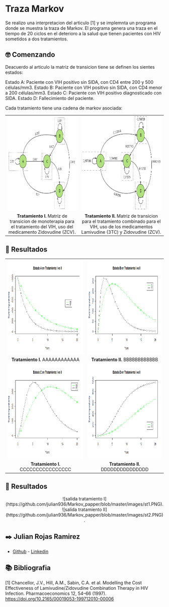 # Traza Markov

Se realizo una interpretacion del articulo [1] y se implemnta un programa donde se muestra la traza de Markov.
El programa genera una traza en el tiempo de 20 ciclos en el deterioro a la salud que tienen 
pacientes con HIV sometidos a dos tratamientos. 

## 🤓 Comenzando 

Deacuerdo al articulo la matriz de transicion tiene se definen los sientes estados:

Estado A: Paciente con VIH positivo sin SIDA, con CD4 entre 200 y 500 células/mm3.
Estado B: Paciente con VIH positivo sin SIDA, con CD4 menor a 200 células/mm3.
Estado C: Paciente con VIH positivo diagnosticado con SIDA.
Estado D: Fallecimiento del paciente.

Cada tratamiento tiene una cadena de markov asociada:

<table style="text-align:center;">
  <tr>
      <td><center> <img width="350" height="300" src="https://github.com/julian936/Markov_papper/blob/master/images/T1.PNG"></center></td>
      <td> <img width="350" height="300" src="https://github.com/julian936/Markov_papper/blob/master/images/T2.PNG"></td>
   </tr> 
   <tr>
      <td><b>Tratamiento I.</b> Matriz de transicion de monoterapia para el tratamiento del VIH, uso del medicamento Zidovudine (ZCV).</td>
      <td><b>Tratamiento II.</b> Matriz de transicion para el tratamiento combinado para el VIH, uso de los medicamentos Lamivudine (3TC) y Zidovudine (ZCV).</td>
  </tr>
</table>


## 🚀 Resultados 



<table style="text-align:center;">
  <tr>
      <td> <img width="350" height="300" src="https://github.com/julian936/Markov_papper/blob/master/images/RplotA.png"></td>
      <td> <img width="350" height="300" src="https://github.com/julian936/Markov_papper/blob/master/images/RplotB.png"></td>
   </tr> 
   <tr>
      <td><b>Tratamiento I.</b> AAAAAAAAAAAA</td>
      <td><b>Tratamiento II.</b> BBBBBBBBBBBB</td>
  </tr>
  <tr>
      <td> <img width="350" height="300" src="https://github.com/julian936/Markov_papper/blob/master/images/RplotC.png"></td>
      <td> <img width="350" height="300" src="https://github.com/julian936/Markov_papper/blob/master/images/RplotD.png"></td>
   </tr> 
   <tr>
      <td><b>Tratamiento I.</b> CCCCCCCCCCCCCCCC </td>
      <td><b>Tratamiento II.</b> DDDDDDDDDDDDDDD  </td>
  </tr>
</table>



## 🚀 Resultados 



</center>
<center>
![salida tratamiento I](https://github.com/julian936/Markov_papper/blob/master/images/st1.PNG).
</center>
<center>
![salida tratamiento II](https://github.com/julian936/Markov_papper/blob/master/images/st2.PNG).
</center>


## ✒️ Julian Rojas Ramirez 

- [Github](https://github.com/julian936) - [Linkedin](https://www.linkedin.com/in/julian-rojas-ramirez-040a2552/)


## 📚 Bibliografia

 [1] Chancellor, J.V., Hill, A.M., Sabin, C.A. et al. Modelling the Cost Effectiveness of Lamivudine/Zidovudine Combination Therapy in HIV Infection. Pharmacoeconomics 12, 54–66 (1997). https://doi.org/10.2165/00019053-199712010-00006
